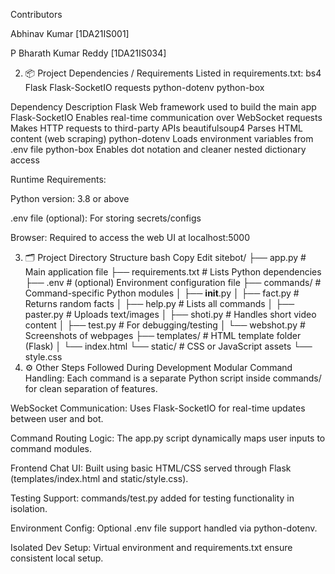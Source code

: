 Contributors

Abhinav Kumar [1DA21IS001]

P Bharath Kumar Reddy [1DA21IS034]

2. 📦 Project Dependencies / Requirements
Listed in requirements.txt:
bs4
Flask
Flask-SocketIO
requests
python-dotenv
python-box


Dependency	Description
Flask	Web framework used to build the main app
Flask-SocketIO	Enables real-time communication over WebSocket
requests	Makes HTTP requests to third-party APIs
beautifulsoup4	Parses HTML content (web scraping)
python-dotenv	Loads environment variables from .env file
python-box	Enables dot notation and cleaner nested dictionary access

Runtime Requirements:

Python version: 3.8 or above

.env file (optional): For storing secrets/configs

Browser: Required to access the web UI at localhost:5000

3. 🗂 Project Directory Structure
bash
Copy
Edit
sitebot/
├── app.py                  # Main application file
├── requirements.txt        # Lists Python dependencies
├── .env                    # (optional) Environment configuration file
├── commands/               # Command-specific Python modules
│   ├── __init__.py
│   ├── fact.py             # Returns random facts
│   ├── help.py             # Lists all commands
│   ├── paster.py           # Uploads text/images
│   ├── shoti.py            # Handles short video content
│   ├── test.py             # For debugging/testing
│   └── webshot.py          # Screenshots of webpages
├── templates/              # HTML template folder (Flask)
│   └── index.html
└── static/                 # CSS or JavaScript assets
    └── style.css
4. ⚙️ Other Steps Followed During Development
Modular Command Handling: Each command is a separate Python script inside commands/ for clean separation of features.

WebSocket Communication: Uses Flask-SocketIO for real-time updates between user and bot.

Command Routing Logic: The app.py script dynamically maps user inputs to command modules.

Frontend Chat UI: Built using basic HTML/CSS served through Flask (templates/index.html and static/style.css).

Testing Support: commands/test.py added for testing functionality in isolation.

Environment Config: Optional .env file support handled via python-dotenv.

Isolated Dev Setup: Virtual environment and requirements.txt ensure consistent local setup.

